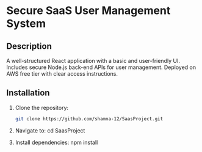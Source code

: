 # Secure SaaS User Management System

## Description

A well-structured React application with a basic and user-friendly UI. Includes secure Node.js back-end APIs for user management. Deployed on AWS free tier with clear access instructions.

## Installation

1. Clone the repository:

   ```bash
   git clone https://github.com/shamna-12/SaasProject.git

   ```

2. Navigate to:
   cd SaasProject

3. Install dependencies:
   npm install
